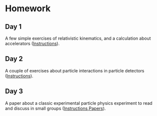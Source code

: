 # Homework

## Day 1

A few simple exercises of relativistic kinematics, and a calculation about accelerators ([Instructions](Delmastro_ESIPAP2020_H1_Exercises.pdf)).

## Day 2

A couple of exercises about particle interactions in particle detectors ([Instructions](Delmastro_ESIPAP2020_H2_Exercises.pdf)).

## Day 3

A paper about a classic experimental particle physics experiment to read and discuss in small groups ([Instructions](Delmastro_ESIPAP2020_H3_Papers.pdf),[Papers](./Papers/)).
